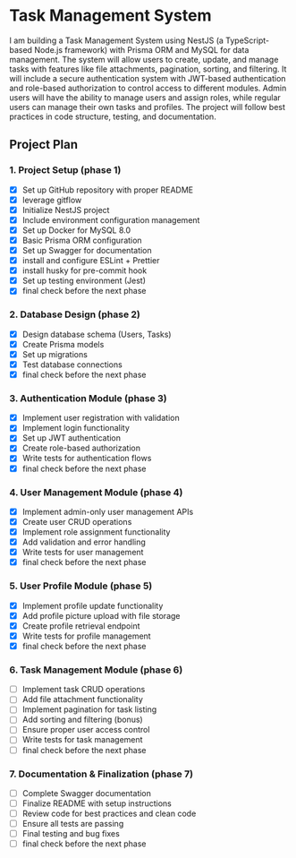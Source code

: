 # Task Management System

I am building a Task Management System using NestJS (a TypeScript-based Node.js framework) with Prisma ORM and MySQL for data management. The system will allow users to create, update, and manage tasks with features like file attachments, pagination, sorting, and filtering. It will include a secure authentication system with JWT-based authentication and role-based authorization to control access to different modules. Admin users will have the ability to manage users and assign roles, while regular users can manage their own tasks and profiles. The project will follow best practices in code structure, testing, and documentation.

## Project Plan

### 1. Project Setup (phase 1)

- [x] Set up GitHub repository with proper README
- [x] leverage gitflow
- [x] Initialize NestJS project
- [x] Include environment configuration management
- [x] Set up Docker for MySQL 8.0
- [x] Basic Prisma ORM configuration
- [x] Set up Swagger for documentation
- [x] install and configure ESLint + Prettier
- [x] install husky for pre-commit hook
- [x] Set up testing environment (Jest)
- [x] final check before the next phase

### 2. Database Design (phase 2)

- [x] Design database schema (Users, Tasks)
- [x] Create Prisma models
- [x] Set up migrations
- [x] Test database connections
- [x] final check before the next phase

### 3. Authentication Module (phase 3)

- [x] Implement user registration with validation
- [x] Implement login functionality
- [x] Set up JWT authentication
- [x] Create role-based authorization
- [x] Write tests for authentication flows
- [x] final check before the next phase

### 4. User Management Module (phase 4)

- [x] Implement admin-only user management APIs
- [x] Create user CRUD operations
- [x] Implement role assignment functionality
- [x] Add validation and error handling
- [x] Write tests for user management
- [x] final check before the next phase

### 5. User Profile Module (phase 5)

- [x] Implement profile update functionality
- [x] Add profile picture upload with file storage
- [x] Create profile retrieval endpoint
- [x] Write tests for profile management
- [x] final check before the next phase

### 6. Task Management Module (phase 6)

- [ ] Implement task CRUD operations
- [ ] Add file attachment functionality
- [ ] Implement pagination for task listing
- [ ] Add sorting and filtering (bonus)
- [ ] Ensure proper user access control
- [ ] Write tests for task management
- [ ] final check before the next phase

### 7. Documentation & Finalization (phase 7)

- [ ] Complete Swagger documentation
- [ ] Finalize README with setup instructions
- [ ] Review code for best practices and clean code
- [ ] Ensure all tests are passing
- [ ] Final testing and bug fixes
- [ ] final check before the next phase
